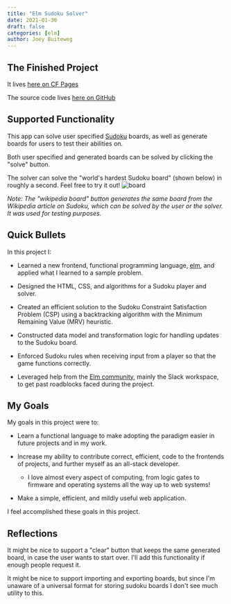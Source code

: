 ```yaml
---
title: "Elm Sudoku Solver"
date: 2021-01-30
draft: false
categories: [elm]
author: Joey Buiteweg
---
```


## The Finished Project

It lives [here on CF Pages](https://elm-sudoku.pages.dev/)

The source code lives [here on GitHub](https://github.com/joebb97/elm_sudoku/tree/master)

## Supported Functionality

This app can solve user specified [Sudoku](https://en.wikipedia.org/wiki/Sudoku) boards, as well as generate boards for users to test their abilities on.

Both user specified and generated boards can be solved by clicking the "solve" button.

The solver can solve the "world's hardest Sudoku board" (shown below) in roughly a second. Feel free to try it out!
![board](/sudoku.jpg) 

_Note: The "wikipedia board" button generates the same board from the Wikipedia article on Sudoku, which can be solved by the user or the solver. It was used for testing purposes._

## Quick Bullets

In this project I:

* Learned a new frontend, functional programming language, [elm](https://elm-lang.org/), and applied what I learned to a sample problem.

* Designed the HTML, CSS, and algorithms for a Sudoku player and solver.

* Created an efficient solution to the Sudoku Constraint Satisfaction Problem (CSP) using a backtracking algorithm with the Minimum Remaining Value (MRV) heuristic.

* Constructed data model and transformation logic for handling updates to the Sudoku board.

* Enforced Sudoku rules when receiving input from a player so that the game functions correctly.

* Leveraged help from the [Elm community](https://faq.elm-community.org/), mainly the Slack workspace, to get past roadblocks faced during the project.

## My Goals

My goals in this project were to:

* Learn a functional language to make adopting the paradigm easier in future projects and in my work.

* Increase my ability to contribute correct, efficient, code to the frontends of projects, and further myself as an all-stack developer.
    * I love almost every aspect of computing, from logic gates to firmware and operating systems all the way up to web systems!

* Make a simple, efficient, and mildly useful web application.

I feel accomplished these goals in this project.

## Reflections

It might be nice to support a "clear" button that keeps the same generated board, in case the user wants to start over. I'll add this functionality if enough people request it.

It might be nice to support importing and exporting boards, but since I'm unaware of a universal format for storing sudoku boards I don't see much utility to this.
